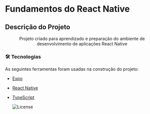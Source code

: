 # Fundamentos do React Native

## Descrição do Projeto
<p align="center">Projeto criado para aprendizado e preparação do ambiente de desenvolvimento de aplicações React Native</p>

### 🛠 Tecnologias

As seguintes ferramentas foram usadas na construção do projeto:

- [Expo](https://expo.io/)
- [React Native](https://reactnative.dev/)
- [TypeScript](https://www.typescriptlang.org/)


  <img alt="License" src="https://img.shields.io/badge/license-MIT-brightgreen">